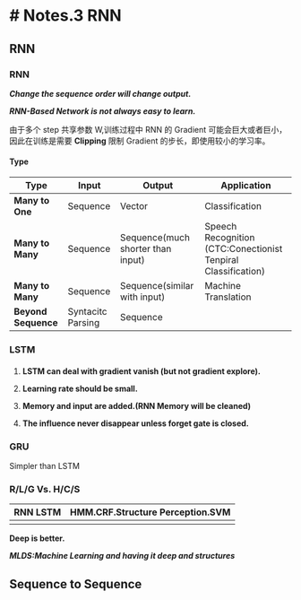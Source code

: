 # # Notes.3 RNN

## RNN

### RNN

***Change the sequence order will change output.***

***RNN-Based Network is not always easy to learn.***

由于多个 step 共享参数 W,训练过程中 RNN 的 Gradient 可能会巨大或者巨小，因此在训练是需要 **Clipping** 限制 Gradient 的步长，即使用较小的学习率。 

#### Type

| **Type** | **Input** | **Output**| **Application** |
| --------- | -------- | --------- | -------- |
| **Many to One** | Sequence | Vector | Classification |
| **Many to Many** | Sequence | Sequence(much shorter than input) | Speech Recognition (CTC:Conectionist Tenpiral Classification)|
| **Many to Many** | Sequence | Sequence(similar with input) | Machine Translation |
| **Beyond Sequence** | Syntacitc Parsing | Sequence |  |

### LSTM

#### 

1. **LSTM can deal with gradient vanish (but not gradient explore).**

2. **Learning rate should be small.**

3. **Memory and input are added.(RNN Memory will be cleaned)**

4. **The influence never disappear unless forget gate is closed.**

### GRU

Simpler than LSTM

### R/L/G Vs. H/C/S

| RNN LSTM | HMM.CRF.Structure Perception.SVM|
| --- | --- |
|   |   |

**Deep is better.**

***MLDS:Machine Learning and having it deep and structures***

## Sequence to Sequence

